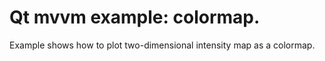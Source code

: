 # Qt mvvm example: colormap.

Example shows how to plot two-dimensional intensity map as a colormap.
